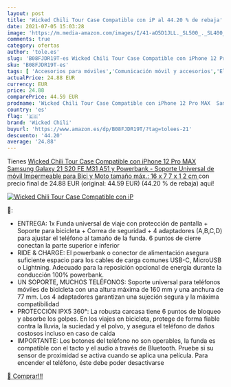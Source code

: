 ```yaml
---
layout: post
title: 'Wicked Chili Tour Case Compatible con iP al 44.20 % de rebaja'
date: 2021-07-05 15:03:28
image: 'https://m.media-amazon.com/images/I/41-aO5D1JLL._SL500_._SL400_.jpg'
comments: true
category: ofertas
author: 'tole.es'
slug: 'B08FJDR19T-es Wicked Chili Tour Case Compatible con iPhone 12 Pro MAX...'
sku: 'B08FJDR19T-es'
tags: [ 'Accesorios para móviles','Comunicación móvil y accesorios','Electrónica','Soportes para móviles','iphone','wicked chili', ]
actualPrice: 24.88 EUR
currency: EUR
price: 24.88
comparePrice: 44.59 EUR
prodname: 'Wicked Chili Tour Case Compatible con iPhone 12 Pro MAX  Samsung Galaxy 21  S20 FE  M31  A51 y Powerbank - Soporte Universal de móvil Impermeable para Bici y Moto  tamaño máx.: 16 x 7 7 x 1 2 cm '
country: 'es'
flag: '🇪🇸'
brand: 'Wicked Chili'
buyurl: 'https://www.amazon.es/dp/B08FJDR19T/?tag=tolees-21'
descuento: '44.20'
average: '24.88'
---
```


Tienes [Wicked Chili Tour Case Compatible con iPhone 12 Pro MAX  Samsung Galaxy 21  S20 FE  M31  A51 y Powerbank - Soporte Universal de móvil Impermeable para Bici y Moto  tamaño máx.: 16 x 7 7 x 1 2 cm ](https://www.amazon.es/dp/B08FJDR19T/?tag=tolees-21) con precio final de  24.88 EUR (original: 44.59 EUR) (44.20 %  de rebaja) aqui!

[![Wicked Chili Tour Case Compatible con iP](https://m.media-amazon.com/images/I/41-aO5D1JLL._SL500_._SL400_.jpg)](https://www.amazon.es/dp/B08FJDR19T/?tag=tolees-21)

🔎:

- ENTREGA: 1x Funda universal de viaje con protección de pantalla + Soporte para bicicleta + Correa de seguridad + 4 adaptadores (A,B,C,D) para ajustar el teléfono al tamaño de la funda. 6 puntos de cierre conectan la parte superior e inferior
- RIDE & CHARGE: El powerbank o conector de alimentación asegura suficiente espacio para los cables de carga comunes USB-C, MicroUSB o Lightning. Adecuado para la reposición opcional de energía durante la conducción 100% powerbank.
- UN SOPORTE, MUCHOS TELÉFONOS: Soporte universal para teléfonos móviles de bicicleta con una altura máxima de 160 mm y una anchura de 77 mm. Los 4 adaptadores garantizan una sujeción segura y la máxima compatibilidad
- PROTECCIÓN IPX5 360°: La robusta carcasa tiene 6 puntos de bloqueo y absorbe los golpes. En los viajes en bicicleta, protege de forma fiable contra la lluvia, la suciedad y el polvo, y asegura el teléfono de daños costosos incluso en caso de caída
- IMPORTANTE: Los botones del teléfono no son operables, la funda es compatible con el tacto y el audio a través de Bluetooth. Pruebe si su sensor de proximidad se activa cuando se aplica una película. Para encender el teléfono, éste debe poder desactivarse

[🛒 Comprar!!!](https://www.amazon.es/dp/B08FJDR19T/?tag=tolees-21)
